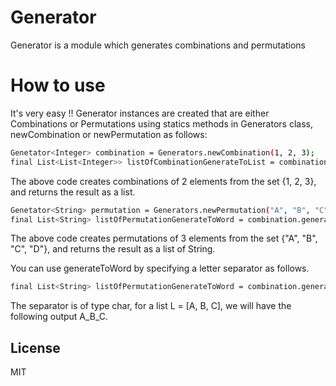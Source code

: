# Generator
Generator is a module which generates combinations and permutations

# How to use

It's very easy !!
Generator instances are created that are either Combinations or Permutations using statics methods in Generators class, newCombination or newPermutation as follows:
```sh
Genetator<Integer> combination = Generators.newCombination(1, 2, 3);
final List<List<Integer>> listOfCombinationGenerateToList = combination.generate(2);
```
The above code creates combinations of 2 elements from the set {1, 2, 3}, and returns the result as a list.

```sh
Genetator<String> permutation = Generators.newPermutation("A", "B", "C", "A");
final List<String> listOfPermutationGenerateToWord = combination.generateToWord(3);
```
The above code creates permutations of 3 elements from the set {"A", "B", "C", "D"}, and returns the result as a list of String.

You can use generateToWord by specifying a letter separator as follows.
```sh
final List<String> listOfPermutationGenerateToWord = combination.generateToWord(3, '_');
```
The separator is of type char, for a list L = [A, B, C], we will have the following output A_B_C.


License
----

MIT